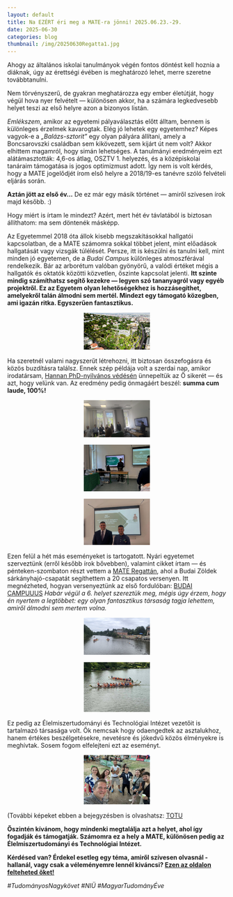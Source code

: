 ```yaml
---
layout: default
title: Na EZÉRT éri meg a MATE-ra jönni! 2025.06.23.-29.
date: 2025-06-30 
categories: blog
thumbnail: /img/20250630Regatta1.jpg
---
```


Ahogy az általános iskolai tanulmányok végén fontos döntést kell hoznia a diáknak, úgy az érettségi évében is meghatározó lehet, merre szeretne továbbtanulni.

Nem törvényszerű, de gyakran meghatározza egy ember életútját, hogy végül hova nyer felvételt — különösen akkor, ha a számára legkedvesebb helyet teszi az első helyre azon a bizonyos listán.

*Emlékszem*, amikor az egyetemi pályaválasztás előtt álltam, bennem is különleges érzelmek kavarogtak. Elég jó lehetek egy egyetemhez? Képes vagyok-e a *„Balázs-sztorit”* egy olyan pályára állítani, amely a Boncsarovszki családban sem kikövezett, sem kijárt út nem volt?
Akkor elhittem magamról, hogy simán lehetséges. A tanulmányi eredményeim ezt alátámasztották: 4,6-os átlag, OSZTV 1. helyezés, és a középiskolai tanáraim támogatása is jogos optimizmust adott. Így nem is volt kérdés, hogy a MATE jogelődjét írom első helyre a 2018/19-es tanévre szóló felvételi eljárás során.

**Aztán jött az első év…**
De ez már egy másik történet — amiről szívesen írok majd később. :)

Hogy miért is írtam le mindezt?
Azért, mert hét év távlatából is biztosan állíthatom: ma sem döntenék másképp.

Az Egyetemmel 2018 óta állok kisebb megszakításokkal hallgatói kapcsolatban, de a MATE számomra sokkal többet jelent, mint előadások hallgatását vagy vizsgák túlélését.
Persze, itt is készülni és tanulni kell, mint minden jó egyetemen, de a *Budai Campus* különleges atmoszférával rendelkezik. Bár az arborétum valóban gyönyörű, a valódi értéket mégis a hallgatók és oktatók közötti közvetlen, őszinte kapcsolat jelenti.
**Itt szinte mindig számíthatsz segítő kezekre — legyen szó tananyagról vagy egyéb projektről.
Ez az Egyetem olyan lehetőségekhez is hozzásegíthet, amelyekről talán álmodni sem mertél. Mindezt egy támogató közegben, ami igazán ritka. Egyszerűen fantasztikus.**

<p align="center">
  <img src="/img/20250630BudaiCampus.jpg" alt="SET1" style="max-width:30%;">
</p>


Ha szeretnél valami nagyszerűt létrehozni, itt biztosan összefogásra és közös buzdításra találsz. Ennek szép példája volt a szerdai nap, amikor irodatársam, [Hannan PhD-nyilvános védésén](https://budaicampus.uni-mate.hu/esem%C3%A9ny/-/content-viewer/abdul-hannan-bin-zulkarnain-phd-v%C3%A9d%C3%A9se/20123) ünnepeltük az Ő sikerét — és azt, hogy velünk van. Az eredmény pedig önmagáért beszél: **summa cum laude, 100%!**


<p align="center">
  <img src="/img/20250630Hannan0.jpg" alt="SET1" style="max-width:30%;">
</p>


<p align="center">
  <img src="/img/20250630Hannan1.jpg" alt="SET1" style="max-width:30%;">
</p>


<p align="center">
  <img src="/img/20250630Hannan2.jpg" alt="SET1" style="max-width:30%;">
</p>


Ezen felül a hét más eseményeket is tartogatott.
Nyári egyetemet szerveztünk (erről később írok bővebben), valamint cikket írtam — és pénteken-szombaton részt vettem a [MATE Regattán](https://www.youtube.com/watch?v=3UtgUExDbMM), ahol a Budai Zöldek sárkányhajó-csapatát segíthettem a 20 csapatos versenyen. Itt megnézheted, hogyan versenyeztünk az első fordulóban: [BUDAI CAMPUUUS](https://www.facebook.com/share/v/18paPBg6E5/)
*Habár végül a 6. helyet szereztük meg, mégis úgy érzem, hogy én nyertem a legtöbbet: egy olyan fantasztikus társaság tagja lehettem, amiről álmodni sem mertem volna.*

<p align="center">
  <img src="/img/20250630Regatta2.jpg" alt="SET1" style="max-width:30%;">
</p>

<p align="center">
  <img src="/img/20250630Regatta4.jpg" alt="SET1" style="max-width:30%;">
</p>

Ez pedig az Élelmiszertudományi és Technológiai Intézet vezetőit is tartalmazó társasága volt. Ők nemcsak hogy odaengedtek az asztalukhoz, hanem értékes beszélgetésekre, nevetésre és jókedvű közös élményekre is meghívtak.
Sosem fogom elfelejteni ezt az eseményt.

<p align="center">
  <img src="/img/20250630Regatta3.jpg" alt="SET1" style="max-width:30%;">
</p>

(További képeket ebben a bejegyzésben is olvashatsz: [TOTU](https://www.facebook.com/share/p/1ARthQPzqU/)


**Őszintén kívánom, hogy mindenki megtalálja azt a helyet, ahol így fogadják és támogatják.
Számomra ez a hely a MATE, különösen pedig az Élelmiszertudományi és Technológiai Intézet.**



**Kérdésed van? Érdekel esetleg egy téma, amiről szívesen olvasnál - hallanál, vagy csak a véleményemre lennél kiváncsi? [Ezen az oldalon felteheted őket!](https://www.facebook.com/profile.php?id=61575576670042)**

*#TudományosNagykövet #NIÜ #MagyarTudományÉve*


